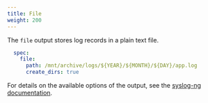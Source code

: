 ```yaml
---
title: File
weight: 200
---
```


The `file` output stores log records in a plain text file.

```yaml
  spec:
    file:
      path: /mnt/archive/logs/${YEAR}/${MONTH}/${DAY}/app.log
      create_dirs: true
```

For details on the available options of the output, see the [syslog-ng documentation](https://www.syslog-ng.com/technical-documents/doc/syslog-ng-open-source-edition/3.37/administration-guide/36#TOPIC-1829044).
